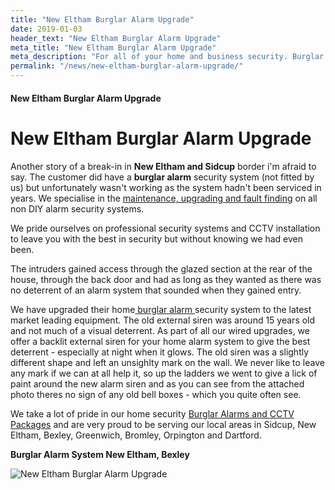```yaml
---
title: "New Eltham Burglar Alarm Upgrade"
date: 2019-01-03
header_text: "New Eltham Burglar Alarm Upgrade"
meta_title: "New Eltham Burglar Alarm Upgrade"
meta_description: "For all of your home and business security. Burglar Alarm Servicing, Burglar Alarm Installation, Alarm Battery and CCTV. Call 020 8302 4065 or email us."
permalink: "/news/new-eltham-burglar-alarm-upgrade/"
---
```


#### New Eltham Burglar Alarm Upgrade

# New Eltham Burglar Alarm Upgrade

Another story of a break-in in **New Eltham and Sidcup** border i\'m afraid to say. The customer did have a **burglar alarm** security system (not fitted by us) but unfortunately wasn\'t working as the system hadn\'t been serviced in years. We specialise in the [maintenance, upgrading and fault finding](/categories/servicing-and-repairs/) on all non DIY alarm security systems.

We pride ourselves on professional security systems and CCTV installation to leave you with the best in security but without knowing we had even been.

The intruders gained access through the glazed section at the rear of the house, through the back door and had as long as they wanted as there was no deterrent of an alarm system that sounded when they gained entry.

We have upgraded their home[ burglar alarm ](/products/standard-system-599/)security system to the latest market leading equipment. The old external siren was around 15 years old and not much of a visual deterrent. As part of all our wired upgrades, we offer a backlit external siren for your home alarm system to give the best deterrent - especially at night when it glows. The old siren was a slightly different shape and left an unsighlty mark on the wall. We never like to leave any mark if we can at all help it, so up the ladders we went to give a lick of paint around the new alarm siren and as you can see from the attached photo theres no sign of any old bell boxes - which you quite often see.

We take a lot of pride in our home security [Burglar Alarms and CCTV Packages](/categories/special-offers/) and are very proud to be serving our local areas in Sidcup, New Eltham, Bexley, Greenwich, Bromley, Orpington and Dartford.

**Burglar Alarm System New Eltham, Bexley**

![New Eltham Burglar Alarm Upgrade](https://res.cloudinary.com/kbs/image/upload/lb5sjyuailpchduwjofs.jpg)